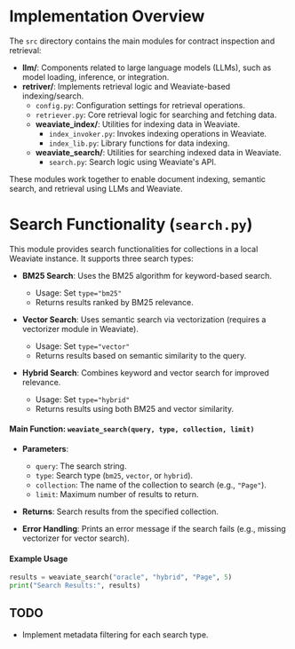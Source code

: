 
# Implementation Overview

The `src` directory contains the main modules for contract inspection and retrieval:

- **llm/**: Components related to large language models (LLMs), such as model loading, inference, or integration.
- **retriver/**: Implements retrieval logic and Weaviate-based indexing/search.
	- `config.py`: Configuration settings for retrieval operations.
	- `retriever.py`: Core retrieval logic for searching and fetching data.
	- **weaviate_index/**: Utilities for indexing data in Weaviate.
		- `index_invoker.py`: Invokes indexing operations in Weaviate.
		- `index_lib.py`: Library functions for data indexing.
	- **weaviate_search/**: Utilities for searching indexed data in Weaviate.
		- `search.py`: Search logic using Weaviate's API.

These modules work together to enable document indexing, semantic search, and retrieval using LLMs and Weaviate.

# Search Functionality (`search.py`)

This module provides search functionalities for collections in a local Weaviate instance. It supports three search types:

- **BM25 Search**: Uses the BM25 algorithm for keyword-based search.
	- Usage: Set `type="bm25"`
	- Returns results ranked by BM25 relevance.

- **Vector Search**: Uses semantic search via vectorization (requires a vectorizer module in Weaviate).
	- Usage: Set `type="vector"`
	- Returns results based on semantic similarity to the query.

- **Hybrid Search**: Combines keyword and vector search for improved relevance.
	- Usage: Set `type="hybrid"`
	- Returns results using both BM25 and vector similarity.

#### Main Function: `weaviate_search(query, type, collection, limit)`

- **Parameters**:
	- `query`: The search string.
	- `type`: Search type (`bm25`, `vector`, or `hybrid`).
	- `collection`: The name of the collection to search (e.g., `"Page"`).
	- `limit`: Maximum number of results to return.

- **Returns**: Search results from the specified collection.

- **Error Handling**: Prints an error message if the search fails (e.g., missing vectorizer for vector search).

#### Example Usage

```python
results = weaviate_search("oracle", "hybrid", "Page", 5)
print("Search Results:", results)
```

## TODO

- Implement metadata filtering for each search type.

